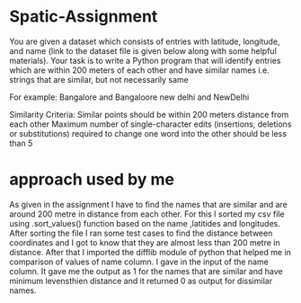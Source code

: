 # Spatic-Assignment
You are given a dataset which consists of entries with latitude, longitude, and name (link to the dataset file is given below along with some helpful materials).  Your task is to write a Python program that will identify entries which are within 200 meters of each other and have similar names i.e. strings that are similar, but not necessarily same 

For example: 
	Bangalore and Bangaloore
new delhi and NewDelhi

Similarity Criteria:
   Similar points should be within 200 meters distance from each other
   Maximum number of single-character edits (insertions, deletions or substitutions) required to change one word into the other should be less than 5
# approach used by me
As given in the assignment I have to find the names that are similar and are around 200 metre in distance from each other. For this I sorted my csv file using .sort_values() function based on the name ,latitides and longitudes. After sorting the file I ran some test cases to find the distance between coordinates and I got to know that they are almost less than 200 metre in distance. After that I imported the difflib module of python that helped me in comparison of values of name column. I gave in the input of the name column. It gave me the output as 1 for the names that are similar and have minimum levensthien distance and it returned 0 as output for dissimilar names.
